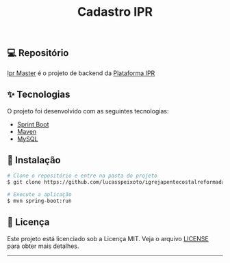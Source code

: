 <h1 align="center">
   Cadastro IPR
</h1>

<br>

## 💻 Repositório

[Ipr Master](https://github.com/lucasspeixoto/igrejapentecostalreformada-api) é o projeto de
backend da [Plataforma IPR](https://igrejapentecostalreformada.vercel.app)
## ✨ Tecnologias

O projeto foi desenvolvido com as seguintes tecnologias:

- [Sprint Boot](https://spring.io/projects/spring-boot)
- [Maven](https://maven.apache.org/)
- [MySQL](https://www.mysql.com/)

## 🚀 Instalação

```bash
# Clone o repositório e entre na pasta do projeto
$ git clone https://github.com/lucasspeixoto/igrejapentecostalreformada-api && cd igrejapentecostalreformada-api

# Execute a aplicação
$ mvn spring-boot:run

```

## 📝 Licença

Este projeto está licenciado sob a Licença MIT. Veja o arquivo [LICENSE](https://opensource.org/licenses/MIT) para obter mais detalhes.

---